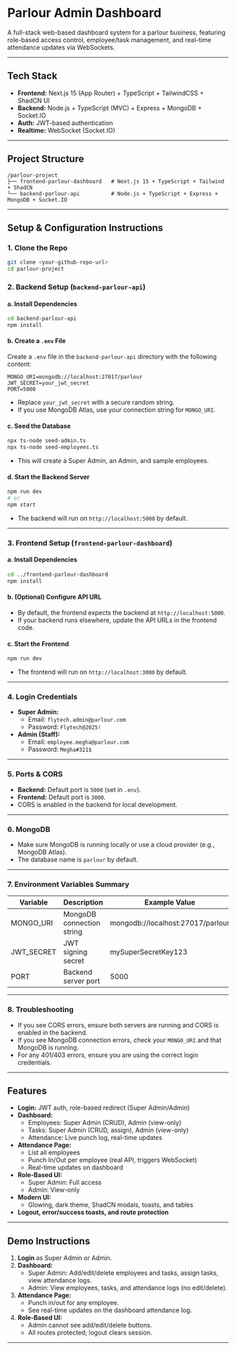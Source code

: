 # Parlour Admin Dashboard

A full-stack web-based dashboard system for a parlour business, featuring role-based access control, employee/task management, and real-time attendance updates via WebSockets.

---

## Tech Stack
- **Frontend:** Next.js 15 (App Router) + TypeScript + TailwindCSS + ShadCN UI
- **Backend:** Node.js + TypeScript (MVC) + Express + MongoDB + Socket.IO
- **Auth:** JWT-based authentication
- **Realtime:** WebSocket (Socket.IO)

---

## Project Structure
```
/parlour-project
├── frontend-parlour-dashboard   # Next.js 15 + TypeScript + Tailwind + ShadCN
└── backend-parlour-api          # Node.js + TypeScript + Express + MongoDB + Socket.IO
```

---

## Setup & Configuration Instructions

### 1. **Clone the Repo**
```sh
git clone <your-github-repo-url>
cd parlour-project
```

### 2. **Backend Setup (`backend-parlour-api`)**

#### a. Install Dependencies
```sh
cd backend-parlour-api
npm install
```

#### b. Create a `.env` File
Create a `.env` file in the `backend-parlour-api` directory with the following content:
```env
MONGO_URI=mongodb://localhost:27017/parlour
JWT_SECRET=your_jwt_secret
PORT=5000
```
- Replace `your_jwt_secret` with a secure random string.
- If you use MongoDB Atlas, use your connection string for `MONGO_URI`.

#### c. Seed the Database
```sh
npx ts-node seed-admin.ts
npx ts-node seed-employees.ts
```
- This will create a Super Admin, an Admin, and sample employees.

#### d. Start the Backend Server
```sh
npm run dev
# or
npm start
```
- The backend will run on `http://localhost:5000` by default.

---

### 3. **Frontend Setup (`frontend-parlour-dashboard`)**

#### a. Install Dependencies
```sh
cd ../frontend-parlour-dashboard
npm install
```

#### b. (Optional) Configure API URL
- By default, the frontend expects the backend at `http://localhost:5000`.
- If your backend runs elsewhere, update the API URLs in the frontend code.

#### c. Start the Frontend
```sh
npm run dev
```
- The frontend will run on `http://localhost:3000` by default.

---

### 4. **Login Credentials**
- **Super Admin:**
  - Email: `flytech.admin@parlour.com`
  - Password: `Flytech@2025!`
- **Admin (Staff):**
  - Email: `employee.megha@parlour.com`
  - Password: `Megha#321$`

---

### 5. **Ports & CORS**
- **Backend:** Default port is `5000` (set in `.env`).
- **Frontend:** Default port is `3000`.
- CORS is enabled in the backend for local development.

---

### 6. **MongoDB**
- Make sure MongoDB is running locally or use a cloud provider (e.g., MongoDB Atlas).
- The database name is `parlour` by default.

---

### 7. **Environment Variables Summary**
| Variable    | Description                | Example Value                        |
|-------------|----------------------------|--------------------------------------|
| MONGO_URI   | MongoDB connection string  | mongodb://localhost:27017/parlour    |
| JWT_SECRET  | JWT signing secret         | mySuperSecretKey123                  |
| PORT        | Backend server port        | 5000                                 |

---

### 8. **Troubleshooting**
- If you see CORS errors, ensure both servers are running and CORS is enabled in the backend.
- If you see MongoDB connection errors, check your `MONGO_URI` and that MongoDB is running.
- For any 401/403 errors, ensure you are using the correct login credentials.

---

## Features
- **Login:** JWT auth, role-based redirect (Super Admin/Admin)
- **Dashboard:**
  - Employees: Super Admin (CRUD), Admin (view-only)
  - Tasks: Super Admin (CRUD, assign), Admin (view-only)
  - Attendance: Live punch log, real-time updates
- **Attendance Page:**
  - List all employees
  - Punch In/Out per employee (real API, triggers WebSocket)
  - Real-time updates on dashboard
- **Role-Based UI:**
  - Super Admin: Full access
  - Admin: View-only
- **Modern UI:**
  - Glowing, dark theme, ShadCN modals, toasts, and tables
- **Logout, error/success toasts, and route protection**

---

## Demo Instructions
1. **Login** as Super Admin or Admin.
2. **Dashboard:**
   - Super Admin: Add/edit/delete employees and tasks, assign tasks, view attendance logs.
   - Admin: View employees, tasks, and attendance logs (no edit/delete).
3. **Attendance Page:**
   - Punch in/out for any employee.
   - See real-time updates on the dashboard attendance log.
4. **Role-Based UI:**
   - Admin cannot see add/edit/delete buttons.
   - All routes protected; logout clears session.

---
